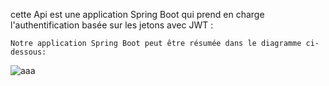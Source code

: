 cette Api est une  application Spring Boot qui prend en charge l'authentification basée sur les jetons avec JWT :
    
    Notre application Spring Boot peut être résumée dans le diagramme ci-dessous:
 
 


![aaa](https://user-images.githubusercontent.com/81759205/117449673-87708c80-af40-11eb-8d97-bfbc1ff20057.png)
